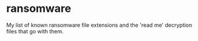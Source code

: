 # ransomware
My list of known ransomware file extensions and the 'read me' decryption files that go with them.
